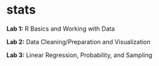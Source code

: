 # stats

**Lab 1:** R Basics and Working with Data

**Lab 2:** Data Cleaning/Preparation and Visualization

**Lab 3:** Linear Regression, Probability, and Sampling
